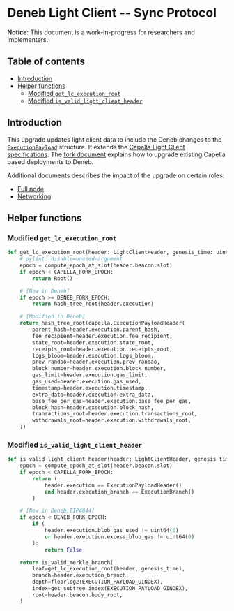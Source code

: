 # Deneb Light Client -- Sync Protocol

**Notice**: This document is a work-in-progress for researchers and implementers.

## Table of contents

<!-- TOC -->
<!-- START doctoc generated TOC please keep comment here to allow auto update -->
<!-- DON'T EDIT THIS SECTION, INSTEAD RE-RUN doctoc TO UPDATE -->

- [Introduction](#introduction)
- [Helper functions](#helper-functions)
  - [Modified `get_lc_execution_root`](#modified-get_lc_execution_root)
  - [Modified `is_valid_light_client_header`](#modified-is_valid_light_client_header)

<!-- END doctoc generated TOC please keep comment here to allow auto update -->
<!-- /TOC -->

## Introduction

This upgrade updates light client data to include the Deneb changes to the [`ExecutionPayload`](../beacon-chain.md) structure. It extends the [Capella Light Client specifications](../../capella/light-client/sync-protocol.md). The [fork document](./fork.md) explains how to upgrade existing Capella based deployments to Deneb.

Additional documents describes the impact of the upgrade on certain roles:
- [Full node](./full-node.md)
- [Networking](./p2p-interface.md)

## Helper functions

### Modified `get_lc_execution_root`

```python
def get_lc_execution_root(header: LightClientHeader, genesis_time: uint64) -> Root:
    # pylint: disable=unused-argument
    epoch = compute_epoch_at_slot(header.beacon.slot)
    if epoch < CAPELLA_FORK_EPOCH:
        return Root()

    # [New in Deneb]
    if epoch >= DENEB_FORK_EPOCH:
        return hash_tree_root(header.execution)

    # [Modified in Deneb]
    return hash_tree_root(capella.ExecutionPayloadHeader(
        parent_hash=header.execution.parent_hash,
        fee_recipient=header.execution.fee_recipient,
        state_root=header.execution.state_root,
        receipts_root=header.execution.receipts_root,
        logs_bloom=header.execution.logs_bloom,
        prev_randao=header.execution.prev_randao,
        block_number=header.execution.block_number,
        gas_limit=header.execution.gas_limit,
        gas_used=header.execution.gas_used,
        timestamp=header.execution.timestamp,
        extra_data=header.execution.extra_data,
        base_fee_per_gas=header.execution.base_fee_per_gas,
        block_hash=header.execution.block_hash,
        transactions_root=header.execution.transactions_root,
        withdrawals_root=header.execution.withdrawals_root,
    ))
```

### Modified `is_valid_light_client_header`

```python
def is_valid_light_client_header(header: LightClientHeader, genesis_time: uint64) -> bool:
    epoch = compute_epoch_at_slot(header.beacon.slot)
    if epoch < CAPELLA_FORK_EPOCH:
        return (
            header.execution == ExecutionPayloadHeader()
            and header.execution_branch == ExecutionBranch()
        )

    # [New in Deneb:EIP4844]
    if epoch < DENEB_FORK_EPOCH:
        if (
            header.execution.blob_gas_used != uint64(0)
            or header.execution.excess_blob_gas != uint64(0)
        ):
            return False

    return is_valid_merkle_branch(
        leaf=get_lc_execution_root(header, genesis_time),
        branch=header.execution_branch,
        depth=floorlog2(EXECUTION_PAYLOAD_GINDEX),
        index=get_subtree_index(EXECUTION_PAYLOAD_GINDEX),
        root=header.beacon.body_root,
    )
```
